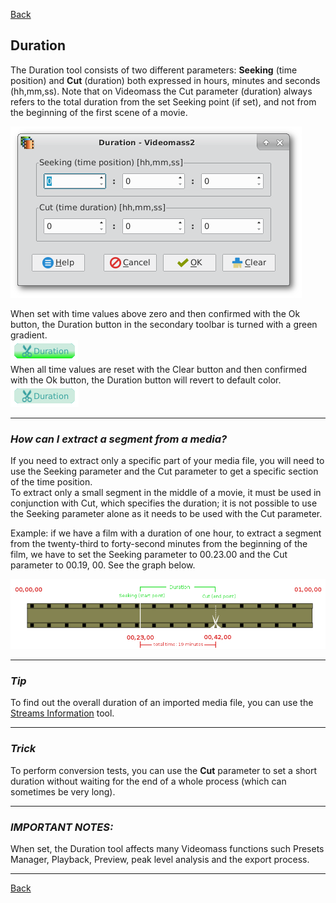 [Back](../../videomass_use.md)

## Duration

The Duration tool consists of two different parameters: 
**Seeking** (time position) and **Cut** (duration) both expressed in hours, minutes and seconds (hh,mm,ss).
Note that on Videomass the Cut parameter (duration) always refers to the total duration from the set Seeking 
point (if set), and not from the beginning of the first scene of a movie.

![Image](../../images/duration.png) 

When set with time values above zero and then confirmed with the Ok button, the Duration button in the secondary 
toolbar is turned with a green gradient.   
![Image](../../images/btn_durationOn.png)   
When all time values are reset with the Clear button and then confirmed with the Ok button, the Duration button will 
revert to default color.   
![Image](../../images/btn_durationOff.png)

----------------

### _How can I extract a segment from a media?_
If you need to extract only a specific part of your media file, you will need to use the Seeking parameter and the Cut 
parameter to get a specific section of the time position.   
To extract only a small segment in the middle of a movie, it must be used in conjunction with Cut, which specifies the 
duration; it is not possible to use the Seeking parameter alone as it needs to be used with the Cut parameter.   

Example: if we have a film with a duration of one hour, to extract a segment from the twenty-third to forty-second 
minutes from the beginning of the film, we have to set the Seeking parameter to 00.23.00 and the Cut parameter to 
00.19, 00.  See the graph below.   

![Image](../../images/duration_graphic.png)

----------------

### _Tip_
To find out the overall duration of an imported media file, you can use the [Streams Information](Show_metadata.md) tool.

----------------

### _Trick_ 
To perform conversion tests, you can use the **Cut** parameter to set a short duration without waiting for the end of a whole process (which can sometimes be very long).

----------------

### _IMPORTANT NOTES:_ 
When set, the Duration tool affects many Videomass functions such Presets Manager, Playback, Preview, peak level analysis and the export process. 

----------------

[Back](../../videomass_use.md)
